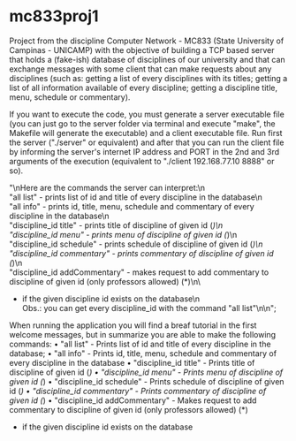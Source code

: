 # mc833proj1

Project from the discipline Computer Network - MC833 (State University of Campinas - UNICAMP) with the objective of building a TCP based server that holds a (fake-ish) database of disciplines of our university and that can exchange messages with some client that can make requests about any disciplines (such as: getting a list of every disciplines with its titles; getting a list of all information available of every discipline; getting a discipline title, menu, schedule or commentary).

If you want to execute the code, you must generate a server executable file (you can just go to the server folder via terminal and execute "make", the Makefile will generate the executable) and a client executable file. Run first the server ("./server" or equivalent) and after that you can run the client file by informing the server's internet IP address and PORT in the 2nd and 3rd arguments of the execution (equivalent to "./client 192.168.77.10 8888" or so).

"\nHere are the commands the server can interpret:\n\
\"all list\" - prints list of id and title of every discipline in the database\n\
\"all info\" - prints id, title, menu, schedule and commentary of every discipline in the database\n\
\"discipline_id title\" - prints title of discipline of given id (*)\n\
\"discipline_id menu\" - prints menu of discipline of given id (*)\n\
\"discipline_id schedule\" - prints schedule of discipline of given id (*)\n\
\"discipline_id commentary\" - prints commentary of discipline of given id (*)\n\
\"discipline_id addCommentary\" - makes request to add commentary to discipline of given id (only professors allowed) (*)\n\
* if the given discipline id exists on the database\n\
Obs.: you can get every discipline_id with the command \"all list\"\n\n";

When running the application you will find a breaf tutorial in the first welcome messages, but in summarize you are able to make the following commands:
• "all list" - Prints list of id and title of every discipline in the database;
• "all info" - Prints id, title, menu, schedule and commentary of every discipline in the database
• "discipline_id title" - Prints title of discipline of given id (*)
• "discipline_id menu" - Prints menu of discipline of given id (*)
• "discipline_id schedule" - Prints schedule of discipline of given id (*)
• "discipline_id commentary" - Prints commentary of discipline of given id (*)
• "discipline_id addCommentary" - Makes request to add commentary to discipline of given id (only professors allowed) (*)
* if the given discipline id exists on the database
